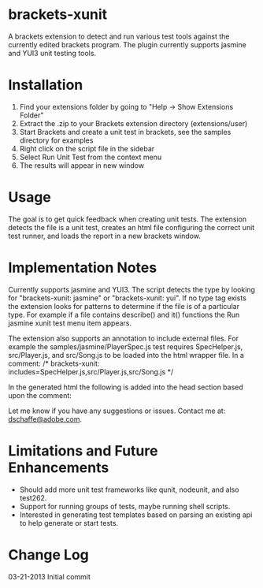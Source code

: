 brackets-xunit
===========

A brackets extension to detect and run various test tools against the currently edited brackets program.  The plugin
currently supports jasmine and YUI3 unit testing tools.

Installation
===========

1. Find your extensions folder by going to "Help -> Show Extensions Folder"
2. Extract the .zip to your Brackets extension directory (extensions/user)
3. Start Brackets and create a unit test in brackets, see the samples directory for examples
4. Right click on the script file in the sidebar
5. Select Run Unit Test from the context menu
6. The results will appear in new window

Usage
=====

The goal is to get quick feedback when creating unit tests.  The extension detects the file is a unit test, creates an html
file configuring the correct unit test runner, and loads the report in a new brackets window.  

Implementation Notes
============

Currently supports jasmine and YUI3.  The script detects the type by looking for "brackets-xunit: jasmine" or "brackets-xunit: yui".  If no
type tag exists the extension looks for patterns to determine if the file is of a particular type.  For example if a file contains describe()
and it() functions the Run jasmine xunit test menu item appears.  

The extension also supports an annotation to include external files.  For example the samples/jasmine/PlayerSpec.js test requires SpecHelper.js,
src/Player.js, and src/Song.js to be loaded into the html wrapper file.  In a comment:
    /* brackets-xunit: includes=SpecHelper.js,src/Player.js,src/Song.js */

In the generated html the following is added into the head section based upon the comment:
    <script src="samples/jasmine/SpecHelper.js"></script>
    <script src="samples/jasmine/src/Player.js"></script>
    <script src="samples/jasmine/src/Song.js"></script>

Let me know if you have any suggestions or issues.  Contact me at: dschaffe@adobe.com.

Limitations and Future Enhancements
============

* Should add more unit test frameworks like qunit, nodeunit, and also test262.
* Support for running groups of tests, maybe running shell scripts.
* Interested in generating test templates based on parsing an existing api to help generate or start tests.

Change Log
=========

03-21-2013 Initial commit